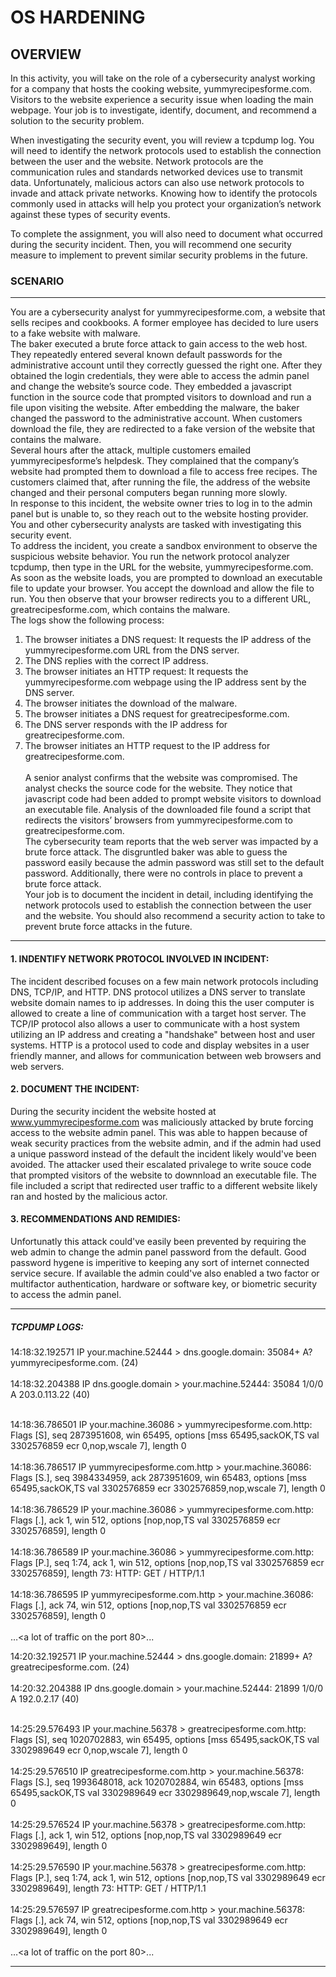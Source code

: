 
# OS HARDENING

## OVERVIEW

In this activity, you will take on the role of a cybersecurity analyst working for a company that hosts the cooking website, yummyrecipesforme.com. Visitors to the website experience a security issue when loading the main webpage. Your job is to investigate, identify, document, and recommend a solution to the security problem.<br>

When investigating the security event, you will review a tcpdump log. You will need to identify the network protocols used to establish the connection between the user and the website. Network protocols are the communication rules and standards networked devices use to transmit data. Unfortunately, malicious actors can also use network protocols to invade and attack private networks. Knowing how to identify the protocols commonly used in attacks will help you protect your organization’s network against these types of security events.<br>

To complete the assignment, you will also need to document what occurred during the security incident. Then, you will recommend one security measure to implement to prevent similar security problems in the future.<br>

### SCENARIO

---

You are a cybersecurity analyst for yummyrecipesforme.com, a website that sells recipes and cookbooks. A former employee has decided to lure users to a fake website with malware.<br>
The baker executed a brute force attack to gain access to the web host. They repeatedly entered several known default passwords for the administrative account until they correctly guessed the right one. After they obtained the login credentials, they were able to access the admin panel and change the website’s source code. They embedded a javascript function in the source code that prompted visitors to download and run a file upon visiting the website. After embedding the malware, the baker changed the password to the administrative account. When customers download the file, they are redirected to a fake version of the website that contains the malware.<br>
Several hours after the attack, multiple customers emailed yummyrecipesforme’s helpdesk. They complained that the company’s website had prompted them to download a file to access free recipes. The customers claimed that, after running the file, the address of the website changed and their personal computers began running more slowly.<br>
In response to this incident, the website owner tries to log in to the admin panel but is unable to, so they reach out to the website hosting provider. You and other cybersecurity analysts are tasked with investigating this security event.<br>
To address the incident, you create a sandbox environment to observe the suspicious website behavior. You run the network protocol analyzer tcpdump, then type in the URL for the website, yummyrecipesforme.com. As soon as the website loads, you are prompted to download an executable file to update your browser. You accept the download and allow the file to run. You then observe that your browser redirects you to a different URL, greatrecipesforme.com, which contains the malware.<br>
The logs show the following process:
1. The browser initiates a DNS request: It requests the IP address of the yummyrecipesforme.com URL from the DNS server.
2. The DNS replies with the correct IP address.
3. The browser initiates an HTTP request: It requests the yummyrecipesforme.com webpage using the IP address sent by the DNS server.
4. The browser initiates the download of the malware.
5. The browser initiates a DNS request for greatrecipesforme.com.
6. The DNS server responds with the IP address for greatrecipesforme.com.
7. The browser initiates an HTTP request to the IP address for greatrecipesforme.com.<br><br>
A senior analyst confirms that the website was compromised. The analyst checks the source code for the website. They notice that javascript code had been added to prompt website visitors to download an executable file. Analysis of the downloaded file found a script that redirects the visitors’ browsers from yummyrecipesforme.com to greatrecipesforme.com.<br>
The cybersecurity team reports that the web server was impacted by a brute force attack. The disgruntled baker was able to guess the password easily because the admin password was still set to the default password. Additionally, there were no controls in place to prevent a brute force attack.<br>
Your job is to document the incident in detail, including identifying the network protocols used to establish the connection between the user and the website.  You should also recommend a security action to take to prevent brute force attacks in the future.<br>

---

#### 1. INDENTIFY NETWORK PROTOCOL INVOLVED IN INCIDENT:

The incident described focuses on a few main network protocols including DNS, TCP/IP, and HTTP. DNS protocol utilizes a DNS server to translate website domain names to ip addresses. In doing this the user computer is allowed to create a line of communication with a target host server. The TCP/IP protocol also allows a user to communicate with a host system utilizing an IP address and creating a "handshake" between host and user systems. HTTP is a protocol used to code and display websites in a user friendly manner, and allows for communication between web browsers and web servers.<br>

#### 2. DOCUMENT THE INCIDENT:

During the security incident the website hosted at www.yummyrecipesforme.com was maliciously attacked by brute forcing access to the website admin panel. This was able to happen because of weak security practices from the website admin, and if the admin had used a unique password instead of the default the incident likely would've been avoided. The attacker used their escalated privalege to write souce code that prompted visitors of the website to downnload an executable file. The file included a script that redirected user traffic to a different website likely ran and hosted by the malicious actor.<br>

#### 3. RECOMMENDATIONS AND REMIDIES:

Unfortunatly this attack could've easily been prevented by requiring the web admin to change the admin panel password from the default. Good password hygene is imperitive to keeping any sort of internet connected service secure. If available the admin could've also enabled a two factor or multifactor authentication, hardware or software key, or biometric security to access the admin panel.<br>

---

##### TCPDUMP LOGS:

14:18:32.192571 IP your.machine.52444 > dns.google.domain: 35084+ A? yummyrecipesforme.com. (24)
<br><br>
14:18:32.204388 IP dns.google.domain > your.machine.52444: 35084 1/0/0 A 203.0.113.22 (40)
<br><br>

14:18:36.786501 IP your.machine.36086 > yummyrecipesforme.com.http: Flags [S], seq 2873951608, win 65495, options [mss 65495,sackOK,TS val 3302576859 ecr 0,nop,wscale 7], length 0<br><br>
14:18:36.786517 IP yummyrecipesforme.com.http > your.machine.36086: Flags [S.], seq 3984334959, ack 2873951609, win 65483, options [mss 65495,sackOK,TS val 3302576859 ecr 3302576859,nop,wscale 7], length 0<br><br>
14:18:36.786529 IP your.machine.36086 > yummyrecipesforme.com.http: Flags [.], ack 1, win 512, options [nop,nop,TS val 3302576859 ecr 3302576859], length 0<br><br>
14:18:36.786589 IP your.machine.36086 > yummyrecipesforme.com.http: Flags [P.], seq 1:74, ack 1, win 512, options [nop,nop,TS val 3302576859 ecr 3302576859], length 73: HTTP: GET / HTTP/1.1<br><br>
14:18:36.786595 IP yummyrecipesforme.com.http > your.machine.36086: Flags [.], ack 74, win 512, options [nop,nop,TS val 3302576859 ecr 3302576859], length 0<br><br>
…<a lot of traffic on the port 80>... 
<br>

14:20:32.192571 IP your.machine.52444 > dns.google.domain: 21899+ A? greatrecipesforme.com. (24)<br><br>
14:20:32.204388 IP dns.google.domain > your.machine.52444: 21899 1/0/0 A 192.0.2.17 (40)<br><br>

14:25:29.576493 IP your.machine.56378 > greatrecipesforme.com.http: Flags [S], seq 1020702883, win 65495, options [mss 65495,sackOK,TS val 3302989649 ecr 0,nop,wscale 7], length 0<br><br>
14:25:29.576510 IP greatrecipesforme.com.http > your.machine.56378: Flags [S.], seq 1993648018, ack 1020702884, win 65483, options [mss 65495,sackOK,TS val 3302989649 ecr 3302989649,nop,wscale 7], length 0<br><br>
14:25:29.576524 IP your.machine.56378 > greatrecipesforme.com.http: Flags [.], ack 1, win 512, options [nop,nop,TS val 3302989649 ecr 3302989649], length 0<br><br>
14:25:29.576590 IP your.machine.56378 > greatrecipesforme.com.http: Flags [P.], seq 1:74, ack 1, win 512, options [nop,nop,TS val 3302989649 ecr 3302989649], length 73: HTTP: GET / HTTP/1.1<br><br>
14:25:29.576597 IP greatrecipesforme.com.http > your.machine.56378: Flags [.], ack 74, win 512, options [nop,nop,TS val 3302989649 ecr 3302989649], length 0<br><br>
…<a lot of traffic on the port 80>... 

---

